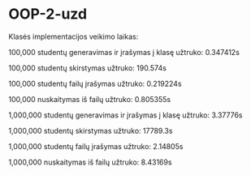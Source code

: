 # OOP-2-uzd
Klasės implementacijos veikimo laikas: 

100,000 studentų generavimas ir įrašymas į klasę užtruko: 0.347412s 

100,000 studentų skirstymas užtruko: 190.574s 

100,000 studentų failų įrašymas užtruko: 0.219224s 

100,000 nuskaitymas iš failų užtruko: 0.805355s 

1,000,000 studentų generavimas ir įrašymas į klasę užtruko: 3.37776s 

1,000,000 studentų skirstymas užtruko: 17789.3s 

1,000,000 studentų failų įrašymas užtruko: 2.14805s 

1,000,000 nuskaitymas iš failų užtruko: 8.43169s 
